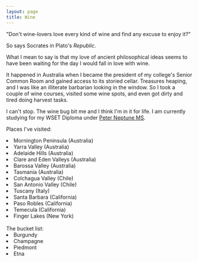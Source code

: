 ```yaml
---
layout: page
title: Wine
---
```


"Don't wine-lovers love every kind of wine and find any excuse to enjoy it?"

So says Socrates in Plato's <i>Republic</i>.

What I mean to say is that my love of ancient philosophical ideas seems to have been waiting for the day I would fall in love with wine.

It happened in Australia when I became the president of my college's Senior Common Room and gained access to its storied cellar. Treasures heaping, and I was like an illiterate barbarian looking in the window. So I took a couple of wine courses, visited some wine spots, and even got dirty and tired doing harvest tasks. 

I can't stop. The wine bug bit me and I think I'm in it for life. I am currently studying for my WSET Diploma under <a href="https://www.neptunewine.com/peter-neptune">Peter Neptune MS</a>.

Places I've visited:

  <li>Mornington Peninsula (Australia)</li> 
  <li>Yarra Valley (Australia) </li>
  <li>Adelaide Hills (Australia) </li>
  <li>Clare and Eden Valleys (Australia)</li>
  <li>Barossa Valley (Australia)</li>
  <li>Tasmania (Australia)</li>
  <li>Colchagua Valley (Chile)</li>
  <li>San Antonio Valley (Chile)</li>
  <li>Tuscany (Italy)</li>
  <li>Santa Barbara (California)</li>
  <li>Paso Robles (California)</li>
  <li>Temecula (California)</li>
  <li>Finger Lakes (New York)</li>

<br>
The bucket list:

  <li>Burgundy</li>
  <li>Champagne</li>
  <li>Piedmont</li>
  <li>Etna</li>

